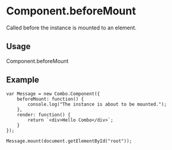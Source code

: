 # Component.beforeMount

Called before the instance is mounted to an element.

## Usage

Component.beforeMount

## Example

	var Message = new Combo.Component({
		beforeMount: function() {
			console.log("The instance is about to be mounted.");
		},
		render: function() {
			return `<div>Hello Combo</div>`;
		}
	});

	Message.mount(document.getElementById("root"));

